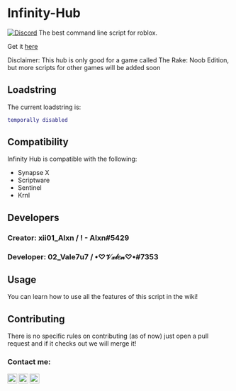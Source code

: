 # Infinity-Hub
[![Discord](https://media.discordapp.net/attachments/338403017894395905/668536741942263808/Discord-Logo-Color.png)](https://discord.gg/5qwZWp6Y)
The best command line script for roblox.

Get it [here](https://github.com/Trollmaster847/Infinity-Hub)

Disclaimer: This hub is only good for a game called The Rake: Noob Edition, but more scripts for other games will be added soon

## Loadstring
The current loadstring is:
```lua
temporally disabled
```
## Compatibility
Infinity Hub is compatible with the following:
* Synapse X
* Scriptware
* Sentinel 
* Krnl

## Developers
### Creator: xii01_Alxn / ! - Alxn#5429

### Developer: 02_Vale7u7 / •♡𝒱𝓍𝓁𝑒𝓃♡•#7353

## Usage
You can learn how to use all the features of this script in the wiki!

## Contributing
There is no specific rules on contributing (as of now) just open a pull request and if it checks out we will merge it!

### Contact me:

[<img align="left" alt="subuthai.xyz" width="22px" src="https://img.icons8.com/fluency/48/000000/globe.png" />][website]
[<img align="left" alt="subuthai_ | Instagram" width="22px" src="https://img.icons8.com/fluency/48/000000/instagram-new.png" />][instagram]
[<img align="left" alt="subuthai_ | Discord" width="22px" src="https://img.icons8.com/fluency/48/000000/discord.png" />][discord]

[website]: https://subuthai.xyz
[instagram]: https://instagram.com/0nlyy._alxn
[discord]: https://discord.gg/eWXxNYZd5p
